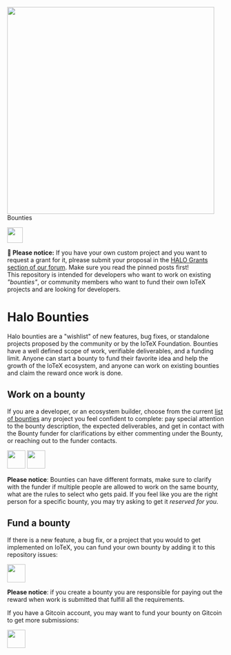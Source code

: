 <p align="left">
  <img src="https://github.com/iotexproject/halogrants/blob/master/img/halo.png" width="480px"> Bounties
</p>
<a href="https://iotex.io/devdiscord" target="_blank">
  <img src="https://github.com/iotexproject/halogrants/blob/880eea4af074b082a75608c7376bd7a8eaa1ac21/img/btn-discord.svg" height="36px">
</a>

<b>🌟 Please notice:</b> If you have your own custom project and you want to request a grant for it, plrease submit your proposal in the [HALO Grants section of our forum](https://community.iotex.io/c/halo-grants/61). Make sure you read the pinned posts first!<br>
This repository is intended for developers who want to work on existing <i>"bounties"</i>, or community members who want to fund their own IoTeX projects and are looking for developers.

# Halo Bounties
Halo bounties are a "wishlist" of new features, bug fixes, or standalone projects proposed by the community or by the IoTeX Foundation. Bounties have a well defined scope of work, verifiable deliverables, and a funding limit. Anyone can start a bounty to fund their favorite idea and help the growth of the IoTeX ecosystem, and anyone can work on existing bounties and claim the reward once work is done.

## Work on a bounty
If you are a developer, or an ecosystem builder, choose from the current [list of bounties](https://github.com/iotexproject/halogrants/issues) any project you feel confident to complete: pay special attention to the bounty description, the expected deliverables, and get in contact with the Bounty funder for clarifications by either commenting under the Bounty, or reaching out to the funder contacts.

<a href="https://github.com/iotexproject/halogrants/issues"><img src="img/btn-choose-bounty.png" height="42px"></a> <a href="https://gitcoin.co/iotexproject/bounties" target="_blank"><img src ="img/btn-gitcoin-bounties.png" height="42px"></a>

**Please notice**: Bounties can have different formats, make sure to clarify with the funder if multiple people are allowed to work on the same bounty, what are the rules to select who gets paid. If you feel like you are the right person for a specific bounty, you may try asking to get it *reserved for you*.

## Fund a bounty
If there is a new feature, a bug fix, or a project that you would to get implemented on IoTeX, you can fund your own bounty by adding it to this repository issues:

<a href="https://github.com/iotexproject/halogrants/issues/new?assignees=&labels=&template=-bounty-title-.md&title=Set+the+feature+or+project+name+here"><img src="img/btn-create-bounty.png" height="42px"></a>

**Please notice**: if you create a bounty you are responsible for paying out the reward when work is submitted that fulfill all the requirements.

If you have a Gitcoin account, you may want to fund your bounty on Gitcoin to get more submissions:

<a href="https://gitcoin.co/bounty/new"><img src="img/btn-gitcoin-fund-bounty.png" height="42px"></a>
